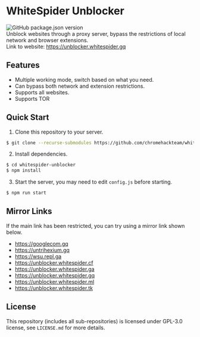 # WhiteSpider Unblocker
![GitHub package.json version](https://img.shields.io/github/package-json/v/chromehackteam/whitespider-unblocker) <br />
Unblock websites through a proxy server, bypass the restrictions of local network and browser extensions. <br />
Link to website: https://unblocker.whitespider.gq <br />

## Features
 - Multiple working mode, switch based on what you need.
 - Can bypass both network and extension restrictions.
 - Supports all websites.
 - Supports TOR

## Quick Start
1. Clone this repository to your server.
```sh
$ git clone --recurse-submodules https://github.com/chromehackteam/whitespider-unblocker.git
```
2. Install dependencies.
```sh
$ cd whitespider-unblocker
$ npm install
```
3. Start the server, you may need to edit `config.js` before starting.
```sh
$ npm run start
```

## Mirror Links
If the main link has been restricted, you can try using a mirror link shown below.
 - https://googlecom.gq
 - https://untrihexium.gq
 - https://wsu.repl.ga
 - https://unblocker.whitespider.cf
 - https://unblocker.whitespider.ga
 - https://unblocker.whitespider.gq
 - https://unblocker.whitespider.ml
 - https://unblocker.whitespider.tk

## License
This repository (includes all sub-repositories) is licensed under GPL-3.0 license, see `LICENSE.md` for more details.
